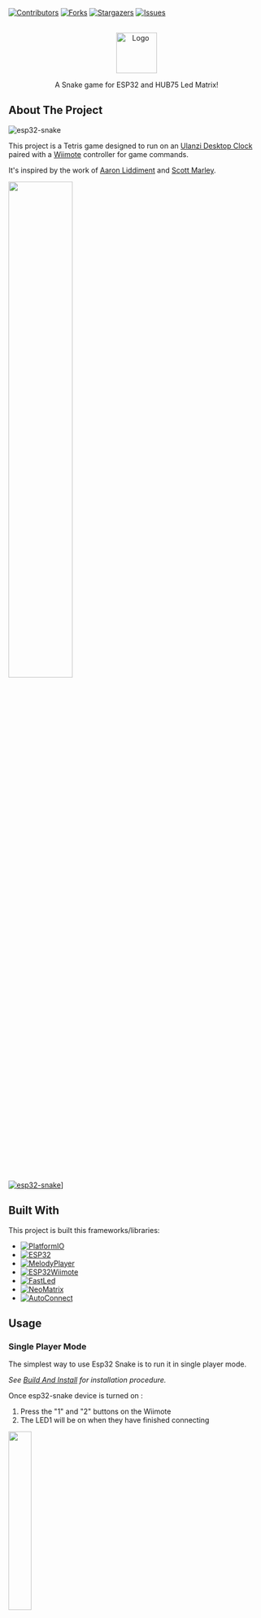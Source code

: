 <a name="readme-top"></a>
<!-- PROJECT SHIELDS -->
<!--
*** I'm using markdown "reference style" links for readability.
*** Reference links are enclosed in brackets [ ] instead of parentheses ( ).
*** See the bottom of this document for the declaration of the reference variables
*** for contributors-url, forks-url, etc. This is an optional, concise syntax you may use.
*** https://www.markdownguide.org/basic-syntax/#reference-style-links
-->
[![Contributors][contributors-shield]][contributors-url]
[![Forks][forks-shield]][forks-url]
[![Stargazers][stars-shield]][stars-url]
[![Issues][issues-shield]][issues-url]


<!-- PROJECT LOGO -->
<br />
<div align="center">
  <a href="https://github.com/fredzo/esp32-snake/">
    <img src="docs/esp32-snake-logo.png" alt="Logo" height="80">
  </a>

  <!--h3 align="center">esp32-snake</h3-->

  <p align="center">
    A Snake game for ESP32 and HUB75 Led Matrix</a>!
    <!--br />
    <a href="https://github.com/fredzo/esp32-snake/docs"><strong>Explore the docs »</strong></a>
    <br />
    <br />
    <a href="https://github.com/fredzo/esp32-snake/">View Demo</a>
    ·
    <a href="https://github.com/fredzo/esp32-snake/issues">Report Bug</a>
    ·
    <a href="https://github.com/fredzo/esp32-snake/issues">Request Feature</a-->
  </p>
</div>

<!-- TABLE OF CONTENTS -->
<!--details>
  <summary>Table of Contents</summary>
  <ol>
    <li>
      <a href="#about-the-project">About The Project</a>
      <ul>
        <li><a href="#built-with">Built With</a></li>
      </ul>
    </li>
    <li>
      <a href="#getting-started">Getting Started</a>
      <ul>
        <li><a href="#prerequisites">Prerequisites</a></li>
        <li><a href="#installation">Installation</a></li>
      </ul>
    </li>
    <li><a href="#usage">Usage</a></li>
    <li><a href="#roadmap">Roadmap</a></li>
    <li><a href="#contributing">Contributing</a></li>
    <li><a href="#license">License</a></li>
    <li><a href="#contact">Contact</a></li>
    <li><a href="#acknowledgments">Acknowledgments</a></li>
  </ol>
</details-->



<!-- ABOUT THE PROJECT -->
## About The Project

![esp32-snake][product-screenshot]

This project is a Tetris game designed to run on an [Ulanzi Desktop Clock](https://www.ulanzi.com/products/ulanzi-pixel-smart-clock-2882) paired with
a [Wiimote](https://en.wikipedia.org/wiki/Wii_Remote) controller for game commands.

It's inspired by the work of [Aaron Liddiment](https://github.com/AaronLiddiment) and [Scott Marley](https://www.youtube.com/watch?v=cqmWfE1DSyM).

<img width="50%" src="./docs/esp32-snake-in-action.jpg" />

[![esp32-snake](https://img.youtube.com/vi/ef1hPXLthwk/0.jpg)](https://www.youtube.com/watch?v=ef1hPXLthwk)] 

<!--p align="right">(<a href="#readme-top">back to top</a>)</p-->



## Built With

This project is built this frameworks/libraries:
* [![PlatformIO][PlatformIO]][PlatformIO-url]
* [![ESP32][ESP32]][ESP32-url]
* [![MelodyPlayer][MelodyPlayer]][MelodyPlayer-url]
* [![ESP32Wiimote][ESP32Wiimote]][ESP32Wiimote-url]
* [![FastLed][FastLed]][FastLed-url]
* [![NeoMatrix][NeoMatrix]][NeoMatrix-url]
* [![AutoConnect][AutoConnect]][AutoConnect-url]

<!--p align="right">(<a href="#readme-top">back to top</a>)</p-->


<!-- USAGE EXAMPLES -->
## Usage

### Single Player Mode

The simplest way to use Esp32 Snake is to run it in single player mode.

_See <a href="#build-and-install">Build And Install</a> for installation procedure._

Once esp32-snake device is turned on :
1. Press the "1" and "2" buttons on the Wiimote
2. The LED1 will be on when they have finished connecting  
<img width="30%" src="./docs/remocon_led1_on.png" />

You can now start a new game by pressing "1" or "2" button.

Hold the Wiimote horizontally and use "<", ">" and "v" keys to move Tertrominoes and "1" or "2" buttons to rotate Tetrominoes.

### Settings

#### Brightness

Adjust leds brightness by holding "A" button and pressing "+" or "-".

#### Buzzer volume

Adjust the volume of the buzzer by holding "B" (trigger) button and pressing "+" or "-".

#### Background effect

Change the effect displayed on the board's background by pressing "+" or "-" buttons.

Available backgrounds are :
1. None 
2. Plain
3. Swim lanes
3. Chessboard
4. Stripes
5. Waves
6. Plasma 

### Two Player Mode

For Two Player mode you will need **2** [Ulanzi Desktop Clocks](https://www.ulanzi.com/products/ulanzi-pixel-smart-clock-2882) and **2** [Wiimotes](https://en.wikipedia.org/wiki/Wii_Remote).
While the Wiimote is connected to esp32-snake module via Bluetooth, the communication between the two esp32-snake modules will run through the Wifi network.
For that you will need to setup Wifi for each esp32-snake device with [Autoconnect](https://hieromon.github.io/AutoConnect) :
1. Turn on your Awitris device
2. Connect your Wiimote (needed for the Wifi stack to work properly in shared mode with Bluetooth)
2. Use your phone or laptop to connect to the "esp32-snake" Wifi Access Point
3. Enter your Wifi password in the <a href="https://en.wikipedia.org/wiki/Captive_portal">captive portal</a> using the [AutoConnect menu](https://hieromon.github.io/AutoConnect/menu.html). 
4. Wait for a few seconds for the password to be saved in the NVS memory (if password has not been saved upon restart, run the procedure one more time)

<div align="center"><img alt="Overview" width="460" src="docs/ov.png" />&emsp;&emsp;&emsp;<img alt="Captiveportal" width="182" src="docs/ov.gif" /></div>


Once both esp32-snake devices are on and connected to the same Wifi network, press "Home" button on one of the remotes.

This will prompt for a 2 player game on the second device.

Just press "1" or "2" button on the second device to start the 2 player game.

In 2 player mode, each time a player manages 2, 3 or 4 lines at a time, the second player will receive  1, 2 or 4 lines at the bottom of his board.

The game ends whenever one of the players fills his screen.

<!-- BUILD AND INSTALL -->
## Build And Install

### Build

To build the project, you just have to run **Build** command in PlatformIO.
  ```sh
  Build
  ```

### Installation

Installation is performed with **Upload** or **Upload and Monitor** commands in PlatformIO while the esp32-snake device is connected via USB.
   ```sh
   Upload and Monitor
   ```

<!-- ROADMAP -->
## Roadmap

- [x] Tetris game port to esp32-snake device using FastLed NeoMatrix
- [x] Connection to Wiimote as a gamepad
- [x] Tetris Music and sound effects using MelodyPlayer library (modified version to support tempo change an volume change)
- [x] Change buzzer volume and LED brightness using Wiimote
- [x] Change background effect using Wiimote
- [x] Save settings (volume, brightness, background effect, high score) to NVS memory
- [x] Connect the device to Wifi with AutoConnect
- [x] 2 Player mode
- [ ] Documentation
    - [x] English Readme
    - [ ] French Readme 
    - [ ] French Tutorial to create a Tetris game

See the [open issues](https://github.com/fredzo/esp32-snake/issues) for a full list of proposed features (and known issues).

<!--p align="right">(<a href="#readme-top">back to top</a>)</p-->



<!-- CONTRIBUTING -->
## Contributing

Contributions are what make the open source community such an amazing place to learn, inspire, and create. Any contributions you make are **greatly appreciated**.

If you have a suggestion that would make this better, please fork the repo and create a pull request. You can also simply open an issue with the tag "enhancement".
Don't forget to give the project a star! Thanks again!

1. Fork the Project
2. Create your Feature Branch (`git checkout -b feature/AmazingFeature`)
3. Commit your Changes (`git commit -m 'Add some AmazingFeature'`)
4. Push to the Branch (`git push origin feature/AmazingFeature`)
5. Open a Pull Request

<!--p align="right">(<a href="#readme-top">back to top</a>)</p-->



<!-- LICENSE -->
## License

Distributed under the MIT License. See `LICENSE.txt` for more information.

<!--p align="right">(<a href="#readme-top">back to top</a>)</p-->



<!-- CONTACT -->
## Contact

Fredzo - [https://github.com/fredzo](https://github.com/fredzo)

Project Link: [https://github.com/fredzo/esp32-snake](https://github.com/fredzo/esp32-snake)

<!--p align="right">(<a href="#readme-top">back to top</a>)</p-->




<!-- MARKDOWN LINKS & IMAGES -->
<!-- https://www.markdownguide.org/basic-syntax/#reference-style-links -->
[contributors-shield]: https://img.shields.io/github/contributors/fredzo/esp32-snake.svg?style=for-the-badge
[contributors-url]: https://github.com/fredzo/esp32-snake/graphs/contributors
[forks-shield]: https://img.shields.io/github/forks/fredzo/esp32-snake.svg?style=for-the-badge
[forks-url]: https://github.com/fredzo/esp32-snake/network/members
[stars-shield]: https://img.shields.io/github/stars/fredzo/esp32-snake.svg?style=for-the-badge
[stars-url]: https://github.com/fredzo/esp32-snake/stargazers
[issues-shield]: https://img.shields.io/github/issues/fredzo/esp32-snake.svg?style=for-the-badge
[issues-url]: https://github.com/fredzo/esp32-snake/issues
[product-screenshot]: docs/esp32-snake.png
[PlatformIO]: https://img.shields.io/badge/platformio.org-000000?style=for-the-badge&logo=platformio&logoColor=orange
[PlatformIO-url]: https://platformio.org/
[ESP32]: https://img.shields.io/badge/espressif.com-000000?style=for-the-badge&logo=espressif&logoColor=red
[ESP32-url]: https://espressif.com/en/products/socs/esp32
[MelodyPlayer]: https://img.shields.io/badge/MelodyPlayer-000000?style=for-the-badge&logo=github&logoColor=cyan
[MelodyPlayer-url]: https://github.com/fabianoriccardi/melody-player
[ESP32Wiimote]: https://img.shields.io/badge/ESP32Wiimote-000000?style=for-the-badge&logo=github&logoColor=cyan
[ESP32Wiimote-url]: https://github.com/hrgraf/ESP32Wiimote
[FastLed]: https://img.shields.io/badge/FastLed-000000?style=for-the-badge&logo=github&logoColor=cyan
[FastLed-url]: https://github.com/FastLED/FastLED
[NeoMatrix]: https://img.shields.io/badge/NeoMatrix-000000?style=for-the-badge&logo=github&logoColor=cyan
[NeoMatrix-url]: https://github.com/marcmerlin/FastLED_NeoMatrix
[AutoConnect]: https://img.shields.io/badge/AutoConnect-000000?style=for-the-badge&logo=github&logoColor=cyan
[AutoConnect-url]: https://github.com/hieromon/AutoConnect
